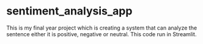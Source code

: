 # sentiment_analysis_app
This is my final year project which is creating a system that can analyze the sentence either it is positive, negative or neutral.
This code run in Streamlit.
